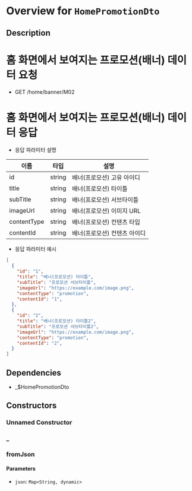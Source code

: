 # Overview for `HomePromotionDto`

## Description

# 홈 화면에서 보여지는 프로모션(배너) 데이터 요청

 - GET /home/banner/M02

 # 홈 화면에서 보여지는 프로모션(배너) 데이터 응답

 - 응답 파라미터 설명

 |이름|타입|설명|
 |-|-|-|
 |id|string|배너(프로모션) 고유 아이디|
 |title|string|배너(프로모션) 타이틀|
 |subTitle|string|배너(프로모션) 서브타이틀|
 |imageUrl|string|배너(프로모션) 이미지 URL|
 |contentType|string|배너(프로모션) 컨텐츠 타입|
 |contentId|string|배너(프로모션) 컨텐츠 아이디|

 - 응답 파라미터 예시

 ```json
 [
   {
     "id": "1",
     "title": "배너(프로모션) 타이틀",
     "subTitle": "프로모션 서브타이틀",
     "imageUrl": "https://example.com/image.png",
     "contentType": "promotion",
     "contentId": "1",
   },
   {
     "id": "2",
     "title": "배너(프로모션) 타이틀2",
     "subTitle": "프로모션 서브타이틀2",
     "imageUrl": "https://example.com/image.png",
     "contentType": "promotion",
     "contentId": "2",
   }
 ]
 ```

## Dependencies

- _$HomePromotionDto

## Constructors

### Unnamed Constructor


### _


### fromJson


#### Parameters

- `json`: `Map<String, dynamic>`
